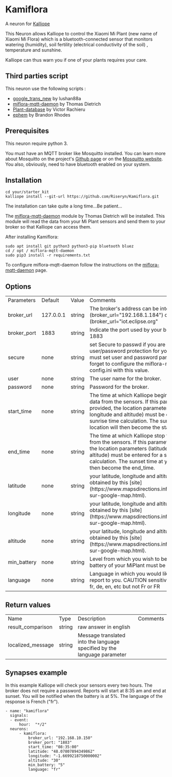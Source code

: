# Kamiflora
A neuron for [Kalliope](https://kalliope-project.github.io/)

This Neuron allows Kalliope to control the Xiaomi Mi Plant (new name of Xiaomi Mi Flora) which is a bluetooth-connected sensor that monitors watering (humidity), soil fertility (electrical conductivity of the soil) , temperature and sunshine.

Kalliope can thus warn you if one of your plants requires your care.

## Third parties script
This neuron use the following scripts :
- [google_trans_new](https://github.com/lushan88a/google_trans_new) by lushan88a<br>
- [miflora-mqtt-daemon](https://github.com/ThomDietrich/miflora-mqtt-daemon) by Thomas Dietrich<br>
- [Plant-database](https://github.com/vrachieru/plant-database) by Victor Rachieru<br>
- [ephem](https://pypi.org/project/ephem/) by  Brandon Rhodes

## Prerequisites
This neuron require python 3.

You must have an MQTT broker like Mosquitto installed. You can learn more about Mosquitto  on the project's [Github page](https://github.com/eclipse/mosquitto) or on the [Mosquitto website](https://mosquitto.org/).
You also, obviously, need to have bluetooth enabled on your system.



## Installation

``cd your/starter_kit``<br>
``kalliope install --git-url https://github.com/Riseryn/Kamiflora.git``<br>

The installation can take quite a long time...Be patient...

The [miflora-mqtt-daemon](https://github.com/ThomDietrich/miflora-mqtt-daemon) module by Thomas Dietrich will be installed. This module will read the data from your Mi Plant sensors and send them to your broker so that Kalliope can access them.

After installing Kamiflora:

``sudo apt install git python3 python3-pip bluetooth bluez``<br>
``cd / opt / miflora-mqtt-daemon``<br>
``sudo pip3 install -r requirements.txt``<br>

To configure miflora-mqtt-daemon follow the instructions on the [miflora-mqtt-daemon](https://github.com/ThomDietrich/miflora-mqtt-daemon) page.

## Options
<table>
    <tr>
        <td>Parameters</td>
        <td>Default</td>
         <td>Value</td>
         <td>Comments</td>
    </tr>
        <td>broker_url</td>
        <td>127.0.0.1</td>
        <td>string</td>
        <td>The broker's address can be internal (broker_url="192.168.1.184") or external (broker_url="iot.eclipse.org"</td>
   </tr>
   <tr> 
        <td>broker_port</td>
        <td>1883</td>
        <td>string</td>
        <td>Indicate the port used by your broker. Usually port 1883</td>
   </tr>
   <tr> 
        <td>secure</td>
        <td>none</td>
        <td>string</td>
        <td>set Secure to passwd if you are using user/password protection for your broker. You must set user and password parameters.
            Don't forget to configure the miflora-mqtt-daemon config.ini with this value.
    </td>
   </tr>
    <tr> 
        <td>user</td>
        <td>none</td>
        <td>string</td>
        <td>The user name for the broker.</td>
   </tr>
   <tr> 
        <td>password</td>
        <td>none</td>
        <td>string</td>
        <td>Password for the broker.</td>
   </tr>
    <tr> 
        <td>start_time</td>
        <td>none</td>
        <td>string</td>
        <td>The time at which Kalliope begins to report the data from the sensors. If this parameter is not provided, the location parameters (latitude, longitude and altitude) must be entered for a sunrise time calculation. The sunrise time at your location will then become the start_time.</td>
   </tr>
   <tr> 
        <td>end_time</td>
        <td>none</td>
        <td>string</td>
        <td>The time at which Kalliope stop to report the data from the sensors. If this parameter is not provided, the location parameters (latitude, longitude and altitude) must be entered for a sunset time calculation. The sunset time at your locationwill then become the end_time.</td>
   </tr>
   <tr> 
        <td>latitude</td>
        <td>none</td>
        <td>string</td>
        <td>your latitude, longitude and altitude can be obtained by this [site](https://www.mapsdirections.info/fr/coordonnees-sur-google-map.html). </td>
   </tr> 
   <tr> 
        <td>longitude</td>
        <td>none</td>
        <td>string</td>
        <td>your latitude, longitude and altitude can be obtained by this [site](https://www.mapsdirections.info/fr/coordonnees-sur-google-map.html). </td>
   </tr>   
   <tr> 
        <td>altitude</td>
        <td>none</td>
        <td>string</td>
        <td>your latitude, longitude and altitude can be obtained by this [site](https://www.mapsdirections.info/fr/coordonnees-sur-google-map.html). </td>
   </tr>  
   <tr> 
        <td>min_battery</td>
        <td>none</td>
        <td>string</td>
        <td>Level from which you wish to be warned that the battery of your MiPlant must be changed</td>
   </tr>  
   <tr> 
        <td>language</td>
        <td>none</td>
        <td>string</td>
        <td>Language in which you would like Kalliope to report to you.
CAUTION sensitive to case.
Accepts fr, de, en, etc but not Fr or FR</td>
   </tr>  
</table>

## Return values
<table>
    <tr>
        <td>Name</td>
        <td>Type</td>
        <td>Description</td>
         <td>Comments</td>
    </tr>
    <tr>
        <td>result_comparison</td>
        <td>string</td>
        <td>raw answer in english</td>
   </tr>
   <tr>
        <td>localized_message</td>
        <td>string</td>
        <td>Message translated into the language specified by the language parameter</td>
   </tr>
 </table>
 
## Synapses example 

In this example Kalliope will check your sensors every two hours.
The broker does not require a password.
Reports will start at 8:35 am and end at sunset.
You will be notified when the battery is at 5%.
The language of the response is French ("fr").


    - name: "kamiflora"
      signals:  
      - event:  
          hour:  "*/2"
      neurons:  
          - kamiflora:      
              broker_url: "192.168.10.150"          
              broker_port: "1883"                    
              start_time: "08:35:00"                   
              latitude: "48.07807894349862"          
              longitude: "-1.6699218750000002"          
              altitude: "30"          
              min_battery: "5"          
              language: "fr"          
          

